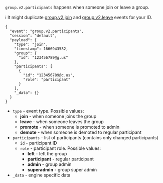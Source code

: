 `group.v2.participants` happens when someone join or leave a group.

ℹ️ It might duplicate [group.v2.join](#groupv2join) and [group.v2.leave](#groupv2leave) events for your ID.


```jsonc { title="group.v2.participants" }
{
  "event": "group.v2.participants",
  "session": "default",
  "payload": {
    "type": "join",
    "timestamp": 1666943582,
    "group": {
      "id": "123456789@g.us"
    },
    "participants": [
      {
        "id": "123456789@c.us",
        "role": "participant"
      }
    ],
    "_data": {}
  }
}
```

- `type` - event type. Possible values:
  - **join** - when someone joins the group
  - **leave** - when someone leaves the group
  - **promote** - when someone is promoted to admin
  - **demote** - when someone is demoted to regular participant
- `participants` - list of participants (contains only changed participants)
  - `id` - participant ID
  - `role` - participant role. Possible values:
    - **left** - left the group
    - **participant** - regular participant
    - **admin** - group admin
    - **superadmin** - group super admin
- `_data` - engine specific data
